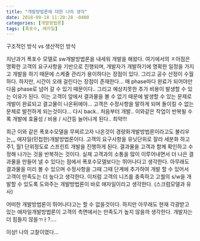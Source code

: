 ```yaml
---
title: "개발방법론에 대한 나의 생각"
date: 2018-09-18 11:20:28 -0400
categories: [개발방법론]
tags: [폭포수, 애자일]
---
```


구조적인 방식 vs 생산적인 방식

지난과거 폭포수 모델로 sw개발방법론을 내세워 개발을 해왔다.
여기에서의 ㅈ아점은 명확한 고객의 요구사항을 기반으로 진행되며, 개발자가 개발하기에 명확한 일정을 가지고 개발을 하기 때문에
스케줄 관리가 용이하다는 장점이 있다. 그리고 공수 산정이 수월하다.
하지만, 시간이 오래 걸린다는 장점이 존재한다...
매 phase마다 완료가 되어야만 다음 phase로 넘어 갈 수 있기 때문이다.. 그리고 예상치못한 추가 비용이 발생할 수 있는 이유가 된다.
이는 고객이 앞에서 결과물을 볼 수 없기 때문에 발생할 수 있는 문제로 개발이 완료되고 결고물이 나온뒤에야... 고객은 수정사항을
말하게 되며 돌이킬 수 없는 문제로 발전하게 되는것이다... 다시 back.. 처음부터 개발.. 이와같은 작업이 반복될 수록
개발에 효율성 / 비용 / 시간등 늘어나게 된다.. 최악!!!

최근 이와 같은 폭포수모델을 무찌르고자 나온것이 경량화개발방법론이라고도 불리우는,,, 애자일(민첩한)개발방법론이다.
고객의 요구사항을 유닛단위로 잘라 세분화 하고 주1, 월1 단위정도로 스프린트 개발을 진행하게 된다.
결과물을 고객과 함께 확인하고 수정해 나가는 것을 반복하는 것이다. 실제 고객과의 소통을 많이 이루어내면서 더 나은 결과물을 만들어 낼 수
있다는 점에서 폭포수모델보다는 뛰어나다고 생각한다.
아무래도 결과물을 미리 볼 수 있으며 수정사항을 그때 그때 단계에 추가하여 개발 할 수 있어서 고객이 만족도는 더 높다고 생각한다.
이처럼 고객의 니즈를 충족하고 고퀄의 s/w을 개발할 수 있도록 도와주는 개발방법론이 바로 애자일이라고 생각한다. (스크럼모델과 유사)

어떠한 개발방법론이 뛰어나다고는 할 수 없을것이다. 하지만 아무래도 현재 각광받고 있는 애자일개발방법론이 고객의 측면에서는
만족도가 높지 않을까 생각한다.
개발자는 더 힘들지 않을ㄲㅏ?....

이상! 나의 고찰이였다...
